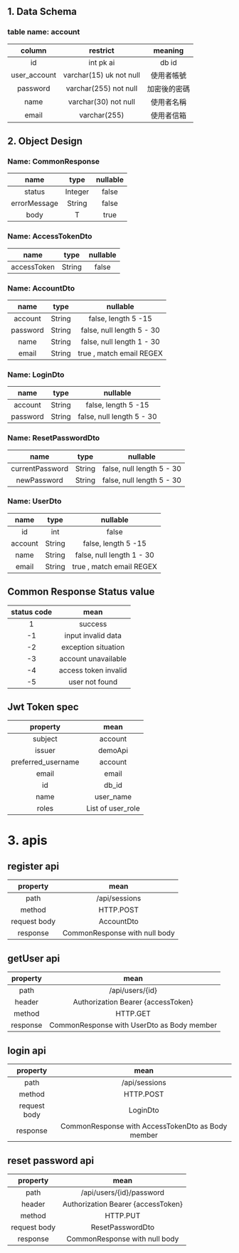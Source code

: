 ## 1. Data Schema

### table name: account

| column        | restrict         |           meaning  |
|:-------------:|:-------------:   |  :-------------:   |
| id   |  int pk  ai | db id  |
| user_account   | varchar(15) uk not null |   使用者帳號|
| password       | varchar(255) not null   |加密後的密碼|
| name        | varchar(30) not null   |使用者名稱      |
| email      | 	varchar(255)  | 使用者信箱              |




## 2. Object Design

### Name:	CommonResponse

| name        | type               |     nullable       |
|:-------------:|:-------------:   |  :-------------:   |
| status             |  Integer    | 	false           |
| errorMessage       | String      |   	false|
| body               | T           |true|



### Name:	AccessTokenDto

| name        | type               |     nullable       |
|:-------------:|:-------------:   |  :-------------:   |
| accessToken             |  String    | 	false           |




### Name:	AccountDto

| name          | type              |     nullable      |
|:-------------:|:-------------:   |  :-------------:   |
| account       |  String          | 	false,  length 5 -15  |
| password      | String           |   	false,  null length 5 - 30   |
| name          | String           |false,  null length 1 - 30     |
| email         | String           |true ,	match email REGEX|


### Name:	LoginDto

| name          | type              |     nullable      |
|:-------------:|:-------------:   |  :-------------:   |
| account       |  String          | 	false,  length 5 -15  |
| password      | String           |   	false,  null length 5 - 30   |




### Name:	ResetPasswordDto

| name          | type              |     nullable      |
|:-------------:|:-------------:   |  :-------------:   |
| currentPassword       |  String     | 	false,  null length 5 - 30  |
| newPassword      | String           |   	false,  null length 5 - 30  |


### Name:	UserDto

| name          | type              |     nullable      |
|:-------------:|:-------------:   |  :-------------:   |
| id            |  int             | 	false                    |
| account       | String           |   	false, length 5 -15      |
| name          | String           |false,  null length 1 - 30   |
| email         | String           |true ,	match email REGEX    |

## Common Response Status value
| status code   | mean             |  
| :-------------: |:-------------: |  
| 1         | success              |  
| -1        | input invalid data   |
| -2        | exception situation  |
| -3        | account unavailable  |
| -4        | access token invalid |
| -5        | user not found       |

## Jwt Token spec
|      property      |       mean        |  
|:------------------:|:-----------------:|  
|      subject       |      account      |  
|       issuer       |     	demoApi      |
| preferred_username |      account      |
|       email        |       email       |
|         id         |       db_id       |
|        name        |     user_name     |
|      roles      | List of user_role |



#  3. apis
## register api

| property        | mean           |  
| :-------------: |:-------------: |  
| path            | /api/sessions  |  
| method          | 	HTTP.POST  |
| request body    | AccountDto |
| response        | CommonResponse with null body  |


## getUser api

| property        | mean             |  
| :-------------: |:-------------:   |  
| path            | /api/users/{id}  |  
| header          | 	Authorization	Bearer {accessToken}     |  
| method          | 		HTTP.GET       |
| response        | CommonResponse with UserDto as Body member   |


## login api

| property        | mean             |  
| :-------------: |:-------------:   |  
| path            | /api/sessions    |  
| method          | 		HTTP.POST|
| request body    | LoginDto         |
| response        | 	CommonResponse with AccessTokenDto as Body member|


## reset password api

| property        | mean             |  
| :-------------: |:-------------:   |  
| path            |     /api/users/{id}/password                 |  
| header          | 	Authorization	Bearer {accessToken}     |  
| method          | 		HTTP.PUT                             |
| request body    | ResetPasswordDto                             |
| response        | 	CommonResponse with null body            |
